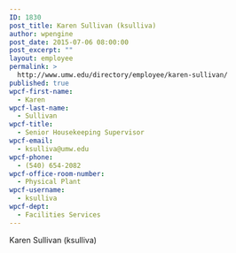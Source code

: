 ```yaml
---
ID: 1830
post_title: Karen Sullivan (ksulliva)
author: wpengine
post_date: 2015-07-06 08:00:00
post_excerpt: ""
layout: employee
permalink: >
  http://www.umw.edu/directory/employee/karen-sullivan/
published: true
wpcf-first-name:
  - Karen
wpcf-last-name:
  - Sullivan
wpcf-title:
  - Senior Housekeeping Supervisor
wpcf-email:
  - ksulliva@umw.edu
wpcf-phone:
  - (540) 654-2082
wpcf-office-room-number:
  - Physical Plant
wpcf-username:
  - ksulliva
wpcf-dept:
  - Facilities Services
---
```

Karen Sullivan (ksulliva)